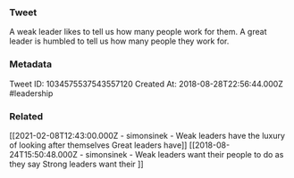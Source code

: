 ### Tweet
A weak leader likes to tell us how many people work for them. A great leader is humbled to tell us how many people they work for.

### Metadata
Tweet ID: 1034575537543557120
Created At: 2018-08-28T22:56:44.000Z
#leadership

### Related
[[2021-02-08T12:43:00.000Z - simonsinek - Weak leaders have the luxury of looking after themselves Great leaders have]]
[[2018-08-24T15:50:48.000Z - simonsinek - Weak leaders want their people to do as they say Strong leaders want their ]]

